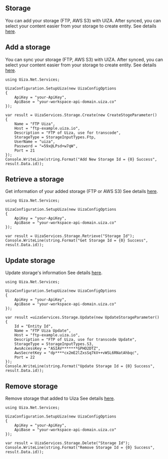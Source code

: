 ## Storage
You can add your storage (FTP, AWS S3) with UIZA. After synced, you can select your content easier from your storage to create entity.
See details [here](https://docs.uiza.io/#storage).

## Add a storage
You can sync your storage (FTP, AWS S3) with UIZA. After synced, you can select your content easier from your storage to create entity.
See details [here](https://docs.uiza.io/#add-a-storage).

```Cshard
using Uiza.Net.Services;

UizaConfiguration.SetupUiza(new UizaConfigOptions
{
	ApiKey = "your-ApiKey",
	ApiBase = "your-workspace-api-domain.uiza.co"
});

var result = UizaServices.Storage.Create(new CreateStogeParameter()
{
    Name = "FTP Uiza",
    Host = "ftp-example.uiza.io",
    Description = "FTP of Uiza, use for transcode",
    StorageType = StorageInputTypes.Ftp,
    UserName = "uiza",
    Password = "=59x@LPsd+w7qW",
    Port = 21
});
Console.WriteLine(string.Format("Add New Storage Id = {0} Success", result.Data.id));
```

## Retrieve a storage
Get information of your added storage (FTP or AWS S3)
See details [here](https://docs.uiza.io/#retrieve-a-storage).

```Cshard
using Uiza.Net.Services;

UizaConfiguration.SetupUiza(new UizaConfigOptions
{
	ApiKey = "your-ApiKey",
	ApiBase = "your-workspace-api-domain.uiza.co"
});

var result = UizaServices.Storage.Retrieve("Storage Id");
Console.WriteLine(string.Format("Get Storage Id = {0} Success", result.Data.id));
```

## Update storage
Update storage's information
See details [here](https://docs.uiza.io/#update-storage).

```Cshard
using Uiza.Net.Services;

UizaConfiguration.SetupUiza(new UizaConfigOptions
{
	ApiKey = "your-ApiKey",
	ApiBase = "your-workspace-api-domain.uiza.co"
});

var result =uizaServices.Storage.Update(new UpdateStorageParameter()
{
	Id = "Entity Id",
    Name = "FTP Uiza Update",
    Host = "ftp-example.uiza.io",
    Description = "FTP of Uiza, use for transcode Update",
    StorageType = StorageInputTypes.S3,
    AwsAccessKey = "ASIAV*******GPHO2DTZ",
    AwsSecretKey = "dp****cx2mE2lZxsSq7kV++vWSL6RNatAhbqc",
    Port = 22
});
Console.WriteLine(string.Format("Update Storage Id = {0} Success", result.Data.id));
```

## Remove storage
Remove storage that added to Uiza
See details [here](https://docs.uiza.io/#remove-storage).

```Cshard
using Uiza.Net.Services;

UizaConfiguration.SetupUiza(new UizaConfigOptions
{
	ApiKey = "your-ApiKey",
	ApiBase = "your-workspace-api-domain.uiza.co"
});

var result = UizaServices.Storage.Delete("Storage Id");
Console.WriteLine(string.Format("Remove Storage Id = {0} Success", result.Data.id));
```

